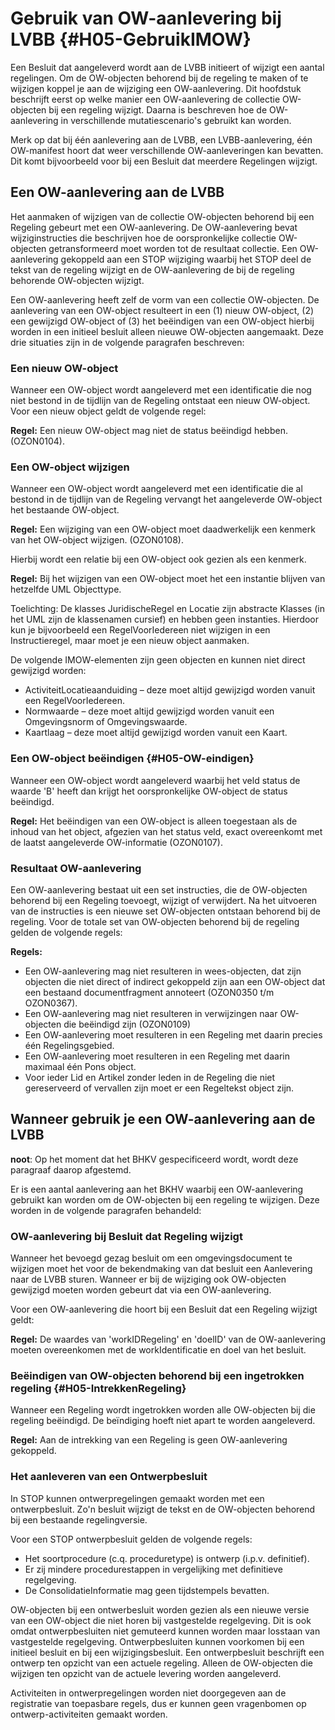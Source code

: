 # Gebruik van OW-aanlevering bij LVBB {#H05-GebruikIMOW}

Een Besluit dat aangeleverd wordt aan de LVBB initieert of wijzigt een aantal
regelingen. Om de OW-objecten behorend bij de regeling te maken of te wijzigen
koppel je aan de wijziging een OW-aanlevering. Dit hoofdstuk beschrijft
eerst op welke manier een OW-aanlevering de collectie OW-objecten bij een
regeling wijzigt. Daarna is beschreven hoe de OW-aanlevering in verschillende
mutatiescenario's gebruikt kan worden.

Merk op dat bij één aanlevering aan de LVBB, een LVBB-aanlevering, één
OW-manifest hoort dat weer verschillende OW-aanleveringen kan bevatten. Dit komt
bijvoorbeeld voor bij een Besluit dat meerdere Regelingen wijzigt.

## Een OW-aanlevering aan de LVBB

Het aanmaken of wijzigen van de collectie OW-objecten behorend bij een Regeling
gebeurt met een OW-aanlevering. De OW-aanlevering bevat wijziginstructies die beschrijven
hoe de oorspronkelijke collectie OW-objecten getransformeerd moet worden tot de
resultaat collectie. Een OW-aanlevering gekoppeld aan een STOP wijziging waarbij
het STOP deel de tekst van de regeling wijzigt en de OW-aanlevering de bij de
regeling behorende OW-objecten wijzigt.

Een OW-aanlevering heeft zelf de vorm van een collectie OW-objecten. De
aanlevering van een OW-object resulteert in een (1) nieuw OW-object, (2) een
gewijzigd OW-object of (3) het beëindigen van een OW-object hierbij worden in
een initieel besluit alleen nieuwe OW-objecten aangemaakt. Deze drie situaties
zijn in de volgende paragrafen beschreven:

### Een nieuw OW-object 

Wanneer een OW-object wordt aangeleverd met een identificatie die nog niet
bestond in de tijdlijn van de Regeling ontstaat een nieuw OW-object. Voor een
nieuw object geldt de volgende regel:

**Regel:** Een nieuw OW-object mag niet de status beëindigd hebben. (OZON0104).

### Een OW-object wijzigen 

Wanneer een OW-object wordt aangeleverd met een identificatie die al bestond in
de tijdlijn van de Regeling vervangt het aangeleverde OW-object het bestaande
OW-object.

**Regel:** Een wijziging van een OW-object moet daadwerkelijk een kenmerk van
het OW-object wijzigen. (OZON0108).

Hierbij wordt een relatie bij een OW-object ook gezien als een kenmerk.

**Regel:** Bij het wijzigen van een OW-object moet het een instantie blijven
van hetzelfde UML Objecttype.

Toelichting: De klasses JuridischeRegel en Locatie zijn abstracte Klasses (in
het UML zijn de klassenamen cursief) en hebben geen instanties. Hierdoor kun je
bijvoorbeeld een RegelVoorIedereen niet wijzigen in een Instructieregel, maar
moet je een nieuw object aanmaken.

De volgende IMOW-elementen zijn geen objecten en kunnen niet direct gewijzigd
worden:

- ActiviteitLocatieaanduiding – deze moet altijd gewijzigd worden vanuit een
  RegelVoorIedereen.
- Normwaarde – deze moet altijd gewijzigd worden vanuit een Omgevingsnorm of
  Omgevingswaarde.
- Kaartlaag – deze moet altijd gewijzigd worden vanuit een Kaart.

### Een OW-object beëindigen {#H05-OW-eindigen}

Wanneer een OW-object wordt aangeleverd waarbij het veld status de waarde 'B'
heeft dan krijgt het oorspronkelijke OW-object de status beëindigd.

**Regel:** Het beëindigen van een OW-object is alleen toegestaan als de inhoud van
het object, afgezien van het status veld, exact overeenkomt met de laatst
aangeleverde OW-informatie (OZON0107).

### Resultaat OW-aanlevering 

Een OW-aanlevering bestaat uit een set instructies, die de
OW-objecten behorend bij een Regeling toevoegt, wijzigt of verwijdert. 
Na het uitvoeren van de instructies is een nieuwe set OW-objecten ontstaan
behorend bij de regeling. Voor de totale set van OW-objecten behorend bij
de regeling gelden de volgende regels:

**Regels:**

- Een OW-aanlevering mag niet resulteren in wees-objecten, dat zijn
objecten die niet direct of indirect gekoppeld zijn aan een OW-object dat een
bestaand documentfragment annoteert (OZON0350 t/m OZON0367).
- Een OW-aanlevering mag niet resulteren in verwijzingen naar
OW-objecten die beëindigd zijn (OZON0109)
- Een OW-aanlevering moet resulteren in een Regeling met daarin precies
één Regelingsgebied.
- Een OW-aanlevering moet resulteren in een Regeling met daarin
maximaal één Pons object.
- Voor ieder Lid en Artikel zonder leden in de Regeling die niet
gereserveerd of vervallen zijn moet er een Regeltekst object zijn.

## Wanneer gebruik je een OW-aanlevering aan de LVBB 

**noot**: Op het moment dat het BHKV gespecificeerd wordt, wordt deze paragraaf
daarop afgestemd.

Er is een aantal aanlevering aan het BKHV waarbij een OW-aanlevering gebruikt kan worden
om de OW-objecten bij een regeling te wijzigen. Deze worden in de volgende
paragrafen behandeld:

### OW-aanlevering bij Besluit dat Regeling wijzigt 

Wanneer het bevoegd gezag besluit om een omgevingsdocument te wijzigen moet het
voor de bekendmaking van dat besluit een Aanlevering naar de LVBB sturen. Wanneer
er bij de wijziging ook OW-objecten gewijzigd moeten worden gebeurt dat via een
OW-aanlevering.

Voor een OW-aanlevering die hoort bij een Besluit dat een Regeling wijzigt
geldt:

**Regel:** De waardes van 'workIDRegeling' en 'doelID' van de OW-aanlevering
moeten overeenkomen met de workIdentificatie en doel van het besluit.

### Beëindigen van OW-objecten behorend bij een ingetrokken regeling {#H05-IntrekkenRegeling}

Wanneer een Regeling wordt ingetrokken worden alle OW-objecten bij die regeling
beëindigd.  De beïndiging hoeft niet apart te worden aangeleverd.

**Regel:** Aan de intrekking van een Regeling is geen OW-aanlevering gekoppeld.

### Het aanleveren van een Ontwerpbesluit

In STOP kunnen ontwerpregelingen gemaakt worden met een
ontwerpbesluit. Zo'n besluit wijzigt de tekst en de OW-objecten behorend bij een
bestaande regelingversie.

Voor een STOP ontwerpbesluit gelden de volgende regels:

- Het soortprocedure (c.q. proceduretype) is ontwerp (i.p.v. definitief).
- Er zij mindere procedurestappen in vergelijking met definitieve regelgeving.
- De ConsolidatieInformatie mag geen tijdstempels bevatten.

OW-objecten bij een ontwerbesluit worden gezien als een nieuwe versie van
een OW-object die niet horen bij vastgestelde regelgeving. Dit is ook omdat
ontwerpbesluiten niet gemuteerd kunnen worden maar losstaan van vastgestelde
regelgeving. Ontwerpbesluiten kunnen voorkomen bij een initieel besluit en
bij een wijzigingsbesluit. Een ontwerpbesluit beschrijft een ontwerp ten opzicht van een actuele
regeling. Alleen de OW-objecten die wijzigen ten opzicht van de actuele levering
worden aangeleverd.

Activiteiten in ontwerpregelingen worden niet doorgegeven aan de registratie van toepasbare
regels, dus er kunnen geen vragenbomen op ontwerp-activiteiten gemaakt worden.

